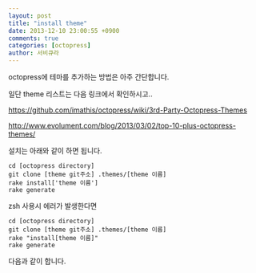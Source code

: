 ```yaml
---
layout: post
title: "install theme"
date: 2013-12-10 23:00:55 +0900
comments: true
categories: [octopress]
author: 서비큐라
---
```


octopress에 테마를 추가하는 방법은 아주 간단합니다.

<!--more-->

일단 theme 리스트는 다음 링크에서 확인하시고..

https://github.com/imathis/octopress/wiki/3rd-Party-Octopress-Themes

http://www.evolument.com/blog/2013/03/02/top-10-plus-octopress-themes/

설치는 아래와 같이 하면 됩니다.

```
cd [octopress directory]
git clone [theme git주소] .themes/[theme 이름]
rake install['theme 이름']
rake generate
```

zsh 사용시 에러가 발생한다면

```
cd [octopress directory]
git clone [theme git주소] .themes/[theme 이름]
rake "install[theme 이름]"
rake generate
```

다음과 같이 합니다.
